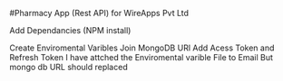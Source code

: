 #Pharmacy App (Rest API)
for WireApps Pvt Ltd

Add Dependancies (NPM install)

Create Enviromental Varibles 
Join MongoDB URl
Add Acess Token and Refresh Token
I have attched the Enviromental varible File to Email But mongo db URL should replaced
